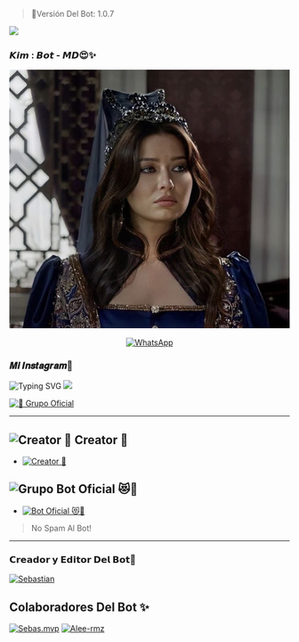 > 🤖Versión Del Bot: 1.0.7


<a href="https://github.com/sebasmpv/YerayBot-MD"><img src="http://readme-typing-svg.herokuapp.com?font=mono&size=17&duration=4000&color=FF0000&center=falso&vCenter=falso&lines=KimBot-MD++%F0%9F%90%88;Gracias+por+visitar+este+repositorio.+%F0%9F%92%96" height="90px"></a> 
</p>
 
### 𝙆𝙞𝙢 : 𝘽𝙤𝙩 - 𝙈𝘿😍✨
<p align="center">
<img src= "https://github.com/Kimbrly1/KIMRBOT-MD/blob/master/Menu3.png" width="900"/>
</p>





<div align="center">

[![WhatsApp](https://img.shields.io/badge/STAFF-25D366?style=for-the-badge&logo=whatsapp&logoColor=white)](https://Wa.me/50487499606)

</div>


### 𝑴𝒊 𝑰𝒏𝒔𝒕𝒂𝒈𝒓𝒂𝒎🌴

![Typing SVG](https://readme-typing-svg.demolab.com?font=Fira+Code&pause=1000&color=FF0000&width=435&lines=Sígueme+En+Instagram;No+seas+malx%3A3;)
<a href="https://www.instagram.com/sebas.mvp_official0" target="blank"><img src="https://img.shields.io/badge/INSTAGRAM-E4405F?style=for-the-badge&logo=Instagram&logoColor=white" />
</a>





<a href="https://chat.whatsapp.com/KeSQTlDCoCL2OMXpJRtmQS"><img alt="📍 Grupo Oficial" src="https://img.shields.io/badge/Grupo-Oficial-25D366?style=for-the-badge&logo=whatsapp&logoColor=white"/></a>




***

## <img src="https://i.pinimg.com/originals/19/80/6e/19806e91932e6054965fc83b85241270.gif" alt="Creator 💎" width="42" height="42"> Creator 💎

* <a href="https://wa.me/593992402778"><img alt="Creator 💎" src="https://img.shields.io/badge/ Creator💎-25D366?style=for-the-badge&logo=whatsapp&logoColor=white"/></a>


## <img src="https://static.wikia.nocookie.net/nyancat/images/d/d3/Nyan-cat.gif/revision/latest/scale-to-width-down/400?cb=20131231222500&path-prefix=es" alt="Grupo" width="45" height="43"> Bot Oficial 😻💌

* <a href="https://wa.me/50433102145?text=!menu"><img alt="Bot Oficial 😻💌" src="https://img.shields.io/badge/Bot - Oficial😻💌-25D366?style=for-the-badge&logo=whatsapp&logoColor=white"/></a>

> No Spam Al Bot!
---------

### 𝗖𝗿𝗲𝗮𝗱𝗼𝗿 𝘆 𝗘𝗱𝗶𝘁𝗼𝗿 𝗗𝗲𝗹 𝗕𝗼𝘁📌

<a
href="https://github.com/sebasmvp"><img src="https://github.com/sebasmvp.png" width="200" height="200" alt="Sebastian"/></a>


## Colaboradores Del Bot ✨️  
[![Sebas.mvp](https://github.com/sebasmvp.png?size=100)](https://github.com/sebasmvp)  [![Alee-rmz](https://github.com/ale-rmz.png?size=100)](https://github.com/ale-rmz)

